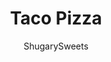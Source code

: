 ---
layout: ../../layouts/MarkdownPostLayout.astro
title: Taco Pizza
author: ShugarySweets
pubDate: 2019-01-15
description: "This Easy Taco Pizza is the perfect weeknight meal or game day food! Serve it up assembled or let your guests choose their toppings. It&#x27;s always a hit."
image_url: https://www.shugarysweets.com/wp-content/uploads/2019/10/Aimees-Taco-Pizza-32.3-scaled.jpg
tags: ["Main Dish","Mexican"]
calories: 714
protein: 47
carbohydrates: 45
fats: 37
fiber: 3
ingredients: ["Prepared pizza crust (enough for 15x10 baking sheet)","corn meal (for sprinkling on cookie sheet)","2 lb ground beef","2 pkg taco seasoning mix","½ cup water","1 can (4oz) chopped green chilies","3 cup shredded colby jack cheese, divided","lettuce","tomato"]
serves: 8
time: "40 minutes"
prepTime: "15 minutes"
instructions: ["Prepare pizza dough according to package (enough for a 10x15 baking sheet).","Press dough into a large cookie sheet, 15x10-inch (sprinkled with corn meal), with sides, with extra dough on the edges.","When pizza pan is prepped with dough, poke fork in dough all over.","Bake in a 425 degree oven for 10 minutes. (dough will not be completely cooked yet).","While dough is baking, brown beef completely then drain. Add taco seasoning and water and let simmer 5-10 minutes. Drain again.Top dough with drained ground beef, chopped green chilies and 2 cups of the shredded cheese.","Bake an additional 10-15 minutes (until crust is golden brown). Remove from oven, cut into squares before adding toppings.","Then top with lettuce, tomato, and remaining cheese. Serve with any additional toppings your family may want. Enjoy!"]
nutrition: ["714 calories","45 grams carbohydrates","140 milligrams cholesterol","37 grams fat","3 grams fiber","47 grams protein","16 grams saturated fat","766 milligrams sodium","2 grams sugar","1 grams trans fat","17 grams unsaturated fat"]
---